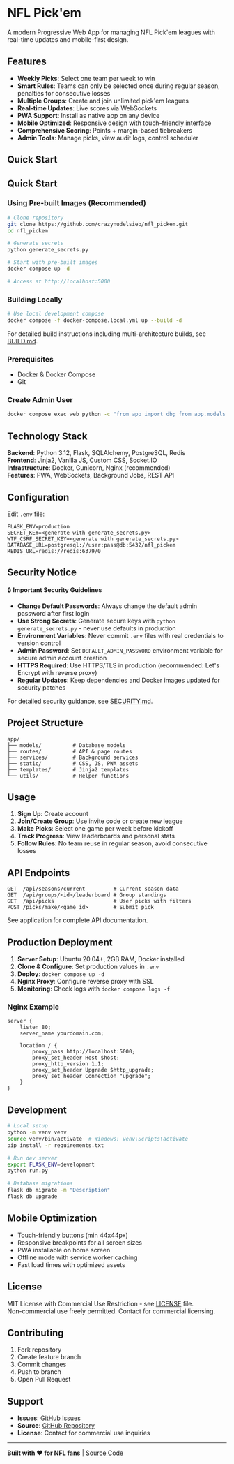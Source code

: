 # NFL Pick'em

A modern Progressive Web App for managing NFL Pick'em leagues with real-time updates and mobile-first design.

## Features

- **Weekly Picks**: Select one team per week to win
- **Smart Rules**: Teams can only be selected once during regular season, penalties for consecutive losses
- **Multiple Groups**: Create and join unlimited pick'em leagues
- **Real-time Updates**: Live scores via WebSockets
- **PWA Support**: Install as native app on any device
- **Mobile Optimized**: Responsive design with touch-friendly interface
- **Comprehensive Scoring**: Points + margin-based tiebreakers
- **Admin Tools**: Manage picks, view audit logs, control scheduler

## Quick Start

## Quick Start

### Using Pre-built Images (Recommended)

```bash
# Clone repository
git clone https://github.com/crazynudelsieb/nfl_pickem.git
cd nfl_pickem

# Generate secrets
python generate_secrets.py

# Start with pre-built images
docker compose up -d

# Access at http://localhost:5000
```

### Building Locally

```bash
# Use local development compose
docker compose -f docker-compose.local.yml up --build -d
```

For detailed build instructions including multi-architecture builds, see [BUILD.md](BUILD.md).

### Prerequisites
- Docker & Docker Compose
- Git

### Create Admin User

```bash
docker compose exec web python -c "from app import db; from app.models import User; u = User.query.filter_by(username='YOUR_USERNAME').first(); u.is_admin = True; db.session.commit()"
```

## Technology Stack

**Backend**: Python 3.12, Flask, SQLAlchemy, PostgreSQL, Redis  
**Frontend**: Jinja2, Vanilla JS, Custom CSS, Socket.IO  
**Infrastructure**: Docker, Gunicorn, Nginx (recommended)  
**Features**: PWA, WebSockets, Background Jobs, REST API

## Configuration

Edit `.env` file:

```env
FLASK_ENV=production
SECRET_KEY=<generate with generate_secrets.py>
WTF_CSRF_SECRET_KEY=<generate with generate_secrets.py>
DATABASE_URL=postgresql://user:pass@db:5432/nfl_pickem
REDIS_URL=redis://redis:6379/0
```

## Security Notice

🔒 **Important Security Guidelines**

- **Change Default Passwords**: Always change the default admin password after first login
- **Use Strong Secrets**: Generate secure keys with `python generate_secrets.py` - never use defaults in production
- **Environment Variables**: Never commit `.env` files with real credentials to version control
- **Admin Password**: Set `DEFAULT_ADMIN_PASSWORD` environment variable for secure admin account creation
- **HTTPS Required**: Use HTTPS/TLS in production (recommended: Let's Encrypt with reverse proxy)
- **Regular Updates**: Keep dependencies and Docker images updated for security patches

For detailed security guidance, see [SECURITY.md](SECURITY.md).

## Project Structure

```
app/
├── models/          # Database models
├── routes/          # API & page routes
├── services/        # Background services
├── static/          # CSS, JS, PWA assets
├── templates/       # Jinja2 templates
└── utils/           # Helper functions
```

## Usage

1. **Sign Up**: Create account
2. **Join/Create Group**: Use invite code or create new league
3. **Make Picks**: Select one game per week before kickoff
4. **Track Progress**: View leaderboards and personal stats
5. **Follow Rules**: No team reuse in regular season, avoid consecutive losses

## API Endpoints

```
GET  /api/seasons/current         # Current season data
GET  /api/groups/<id>/leaderboard # Group standings
GET  /api/picks                   # User picks with filters
POST /picks/make/<game_id>        # Submit pick
```

See application for complete API documentation.

## Production Deployment

1. **Server Setup**: Ubuntu 20.04+, 2GB RAM, Docker installed
2. **Clone & Configure**: Set production values in `.env`
3. **Deploy**: `docker compose up -d`
4. **Nginx Proxy**: Configure reverse proxy with SSL
5. **Monitoring**: Check logs with `docker compose logs -f`

### Nginx Example

```nginx
server {
    listen 80;
    server_name yourdomain.com;
    
    location / {
        proxy_pass http://localhost:5000;
        proxy_set_header Host $host;
        proxy_http_version 1.1;
        proxy_set_header Upgrade $http_upgrade;
        proxy_set_header Connection "upgrade";
    }
}
```

## Development

```bash
# Local setup
python -m venv venv
source venv/bin/activate  # Windows: venv\Scripts\activate
pip install -r requirements.txt

# Run dev server
export FLASK_ENV=development
python run.py

# Database migrations
flask db migrate -m "Description"
flask db upgrade
```

## Mobile Optimization

- Touch-friendly buttons (min 44x44px)
- Responsive breakpoints for all screen sizes
- PWA installable on home screen
- Offline mode with service worker caching
- Fast load times with optimized assets

## License

MIT License with Commercial Use Restriction - see [LICENSE](LICENSE) file.  
Non-commercial use freely permitted. Contact for commercial licensing.

## Contributing

1. Fork repository
2. Create feature branch
3. Commit changes
4. Push to branch
5. Open Pull Request

## Support

- **Issues**: [GitHub Issues](https://github.com/crazynudelsieb/nfl_pickem/issues)
- **Source**: [GitHub Repository](https://github.com/crazynudelsieb/nfl_pickem)
- **License**: Contact for commercial use inquiries

---

**Built with ❤️ for NFL fans** | [Source Code](https://github.com/crazynudelsieb/nfl_pickem)
